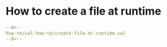 # How to create a file at runtime

```yaml
--8<--
how-to/cwl-how-to/create-file-at-runtime.cwl
--8<--